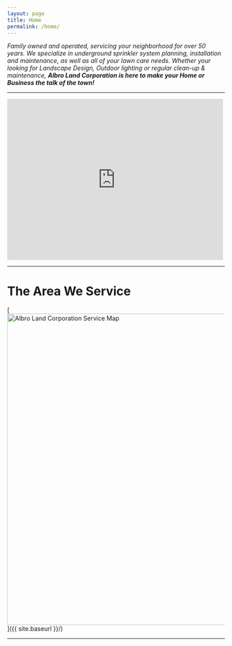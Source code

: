 ```yaml
---
layout: page
title: Home
permalink: /home/
---
```


_Family owned and operated, servicing your neighborhood for over 50 years. We specialize in underground sprinkler system planning, installation and maintenance, as well as all of your lawn care needs. Whether your looking for Landscape Design, Outdoor lighting or regular clean-up & maintenance, **Albro Land Corporation is here to make your Home or Business the talk of the town!**_

----

<iframe src="https://www.facebook.com/plugins/post.php?href=https%3A%2F%2Fwww.facebook.com%2Fbill.albro.3%2Fposts%2F122829404775483%3A0&width=500" width="500" height="373" style="border:none;overflow:hidden" scrolling="no" frameborder="0" allowTransparency="true"></iframe>

----

# The Area We Service

[<img src="{{ site.baseurl }}/images/service-map.jpeg" alt="Albro Land Corporation Service Map" style="width: 720px;"/>]({{ site.baseurl }}/)

----
